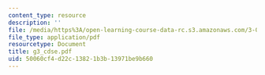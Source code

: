 ```yaml
---
content_type: resource
description: ''
file: /media/https%3A/open-learning-course-data-rc.s3.amazonaws.com/3-014-materials-laboratory-fall-2006/50060cf4d22c13821b3b13971be9b660_g3_cdse.pdf
file_type: application/pdf
resourcetype: Document
title: g3_cdse.pdf
uid: 50060cf4-d22c-1382-1b3b-13971be9b660
---
```

